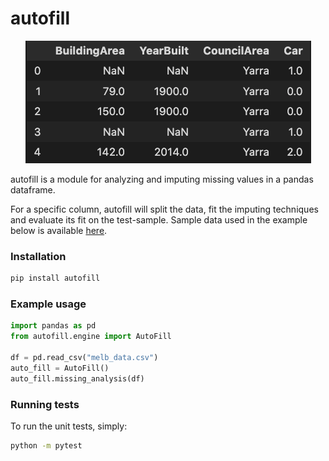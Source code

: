 # autofill


<p align="center">
  <img src="missing_values.png" />
</p>

autofill is a module for analyzing and imputing missing values in a pandas dataframe. 

For a specific column, autofill will split the data, fit the imputing techniques and evaluate its fit on the test-sample.
Sample data used in the example below is available [here](https://www.kaggle.com/datasets/dansbecker/melbourne-housing-snapshot).

### Installation

```bash
pip install autofill
```

### Example usage
```python
import pandas as pd
from autofill.engine import AutoFill

df = pd.read_csv("melb_data.csv")
auto_fill = AutoFill()
auto_fill.missing_analysis(df)

```


### Running tests

To run the unit tests, simply:

```bash
python -m pytest
```
